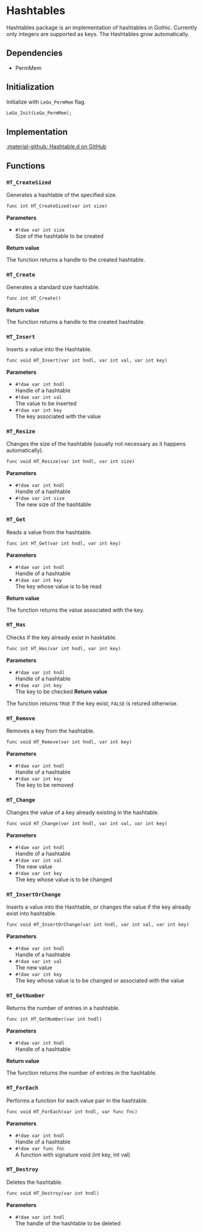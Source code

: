 # Hashtables
Hashtables package is an implementation of hashtables in Gothic. Currently only integers are supported as keys. The Hashtables grow automatically.

    
## Dependencies

- PermMem

## Initialization
Initialize with `LeGo_PermMem` flag.
```dae
LeGo_Init(LeGo_PermMem);
```

## Implementation
[:material-github: Hashtable.d on GitHub](https://github.com/Lehona/LeGo/blob/dev/Hashtable.d)


## Functions

### `HT_CreateSized`
Generates a hashtable of the specified size.
```dae
func int HT_CreateSized(var int size)
```
**Parameters**

- `#!dae var int size`  
    Size of the hashtable to be created

**Return value**

The function returns a handle to the created hashtable.

### `HT_Create`
Generates a standard size hashtable.
```dae
func int HT_Create()
```
**Return value**

The function returns a handle to the created hashtable.

### `HT_Insert`
Inserts a value into the Hashtable.
```dae
func void HT_Insert(var int hndl, var int val, var int key)
```
**Parameters**

- `#!dae var int hndl`  
    Handle of a hashtable
- `#!dae var int val`  
    The value to be inserted
- `#!dae var int key`  
    The key associated with the value

### `HT_Resize`
Changes the size of the hashtable (usually not necessary as it happens automatically).
```dae
func void HT_Resize(var int hndl, var int size)
```
**Parameters**

- `#!dae var int hndl`  
    Handle of a hashtable
- `#!dae var int size`  
    The new size of the hashtable

### `HT_Get`
Reads a value from the hashtable.
```dae
func int HT_Get(var int hndl, var int key)
```
**Parameters**

- `#!dae var int hndl`  
    Handle of a hashtable
- `#!dae var int key`  
    The key whose value is to be read

**Return value**

The function returns the value associated with the key.

### `HT_Has`
Checks if the key already exist in hasktable.
```dae
func int HT_Has(var int hndl, var int key)
```
**Parameters**

- `#!dae var int hndl`  
    Handle of a hashtable
- `#!dae var int key`  
    The key to be checked 
**Return value**

The function returns `TRUE` if the key exist, `FALSE` is retured otherwise.

### `HT_Remove`
Removes a key from the hashtable.
```dae
func void HT_Remove(var int hndl, var int key)
```
**Parameters**

- `#!dae var int hndl`  
    Handle of a hashtable
- `#!dae var int key`  
    The key to be removed

### `HT_Change`
Changes the value of a key already existing in the hashtable.
```dae
func void HT_Change(var int hndl, var int val, var int key)
```
**Parameters**

- `#!dae var int hndl`  
    Handle of a hashtable
- `#!dae var int val`  
    The new value
- `#!dae var int key`  
    The key whose value is to be changed


### `HT_InsertOrChange`
Inserts a value into the Hashtable, or changes the value if the key already exist into hashtable.
```dae
func void HT_InsertOrChange(var int hndl, var int val, var int key)
```
**Parameters**

- `#!dae var int hndl`  
    Handle of a hashtable
- `#!dae var int val`  
    The new value
- `#!dae var int key`  
    The key whose value is to be changed or associated with the value 
### `HT_GetNumber`
Returns the number of entries in a hashtable.
```dae
func int HT_GetNumber(var int hndl)
```
**Parameters**

- `#!dae var int hndl`  
    Handle of a hashtable

**Return value**

The function returns the number of entries in the hashtable.

### `HT_ForEach`
Performs a function for each value pair in the hashtable.
```dae
func void HT_ForEach(var int hndl, var func fnc)
```
**Parameters**

- `#!dae var int hndl`  
    Handle of a hashtable
- `#!dae var func fnc`  
    A function with signature void (int key, int val)

### `HT_Destroy`
Deletes the hashtable.
```dae
func void HT_Destroy(var int hndl)
```
**Parameters**

- `#!dae var int hndl`  
    The handle of the hashtable to be deleted
